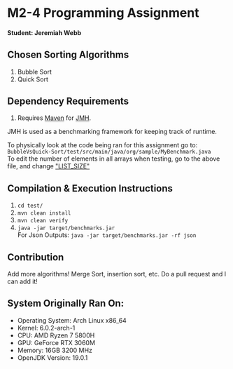 # M2-4 Programming Assignment
#### Student: Jeremiah Webb

## Chosen Sorting Algorithms
1. Bubble Sort
2. Quick Sort

## Dependency Requirements
1. Requires [Maven](https://github.com/apache/maven) for [JMH](https://github.com/openjdk/jmh).

JMH is used as a benchmarking framework for keeping track of runtime.<br>

To physically look at the code being ran for this assignment go to:
`BubbleVsQuick-Sort/test/src/main/java/org/sample/MyBenchmark.java`<br>
To edit the number of elements in all arrays when testing, go to the above file, and change ["LIST_SIZE"](https://github.com/illusion173/BubbleVsQuick-Sort/blob/d7b821bd0a1566e181da8136aafda1b381cac32e/test/src/main/java/org/sample/MyBenchmark.java#L121)


## Compilation & Execution Instructions
1. `cd test/`
2. `mvn clean install`
3. `mvn clean verify`
4. `java -jar target/benchmarks.jar`<br>
For Json Outputs:
`java -jar target/benchmarks.jar -rf json`


## Contribution
Add more algorithms! Merge Sort, insertion sort, etc.
Do a pull request and I can add it!

## System Originally Ran On:
- Operating System: Arch Linux x86_64
- Kernel: 6.0.2-arch-1
- CPU: AMD Ryzen 7 5800H
- GPU: GeForce RTX 3060M
- Memory: 16GB 3200 MHz
- OpenJDK Version: 19.0.1


